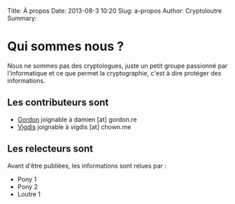 Title: À propos
Date: 2013-08-3 10:20
Slug: a-propos
Author: Cryptoloutre
Summary: 


# Qui sommes nous ?

Nous ne sommes pas des cryptologues, juste un petit groupe passionné par l'informatique et ce que permet la cryptographie, c'est à dire protéger des informations.

## Les contributeurs sont

* [Gordon](https://twitter.com/gordontesos) joignable à damien [at] gordon.re
* [Vigdis](https://twitter.com/vigdis_) joignable à vigdis [at] chown.me

## Les relecteurs sont

Avant d'être publiées, les informations sont relues par :

* Pony 1
* Pony 2
* Loutre 1
